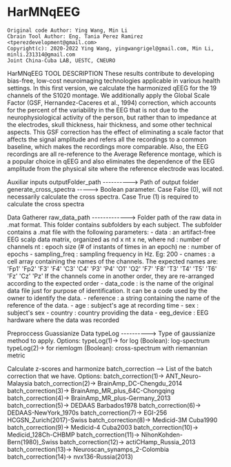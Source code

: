 # HarMNqEEG

    Original code Author: Ying Wang, Min Li
    Cbrain Tool Author: Eng. Tania Perez Ramirez <tperezdevelopment@gmail.com>
    Copyright(c): 2020-2022 Ying Wang, yingwangrigel@gmail.com, Min Li, minli.231314@gmail.com
    Joint China-Cuba LAB, UESTC, CNEURO


HarMNqEEG TOOL DESCRIPTION
These results contribute to developing bias-free, low-cost neuroimaging technologies applicable in various health settings.
In this first version, we calculate the harmonized qEEG for the 19 channels of the S1020 montage. 
We additionally apply the Global Scale Factor (GSF, Hernandez-Caceres et al., 1994) correction, which accounts for the percent 
of the variability in the EEG that is not due to the neurophysiological activity of the person, but rather than to impedance 
at the electrodes, skull thickness, hair thickness, and some other technical aspects. This GSF correction has the effect of 
eliminating a scale factor that affects the signal amplitude and refers all the recordings to a common baseline, which makes 
the recordings more comparable. Also, the EEG recordings are all re-reference to the Average Reference montage, which is a popular
choice in qEEG and also eliminates the dependence of the EEG amplitude from the physical site where the reference electrode was located.



Auxiliar inputs
outputFolder_path ----------> Path of output folder
generate_cross_spectra -----> Boolean parameter. Case False (0), will not  necessarily
                              calculate the cross spectra. Case True
                              (1) is required to calculate the cross spectra

Data Gatherer
raw_data_path -------------> Folder path of the raw data in .mat format. This folder
                             contains subfolders by each subject. The
                             subfolder contains a .mat file with the
                             following parameters:
                                - data          : an artifact-free EEG scalp data matrix, organized as nd x nt x ne, where
                                                  nd : number of channels
                                                  nt : epoch size (# of instants of times in an epoch)
                                                  ne : number of epochs
                                - sampling_freq : sampling frequency in Hz. Eg: 200
                                - cnames        : a cell array containing the names of the channels. The expected names are:
                                                  'Fp1'    'Fp2'    'F3'    'F4'    'C3'    'C4'    'P3'    'P4'    'O1'    'O2'    'F7'    'F8'    'T3'    'T4'    'T5'    'T6'    'Fz'    'Cz'    'Pz'
                                                  If the channels come in another order, they are re-arranged according to the expected order
                                - data_code     : is the name of the original data file just for purpose of identification.
                                                  It can be a code used by the owner to identify the data.
                                - reference     : a string containing the name of the reference of the data.
                                - age           : subject's age at recording time
                                - sex           : subject's sex
                                - country       : country providing the data
                                - eeg_device    : EEG hardware where the data was recorded
								
								
Preproccess Guassianize Data 
typeLog ----------> Type of gaussianize method to apply. Options:
                    typeLog(1)-> for log (Boolean):     log-spectrum
                    typeLog(2)-> for riemlogm (Boolean): cross-spectrum with riemannian metric


Calculate z-scores and harmonize 
batch_correction --> List of the batch correction that we have. Options:
                     batch_correction(1)->  ANT_Neuro-Malaysia
                     batch_correction(2)->  BrainAmp_DC-Chengdu_2014
                     batch_correction(3)->  BrainAmp_MR_plus_64C-Chongqing
                     batch_correction(4)->  BrainAmp_MR_plus-Germany_2013
                     batch_correction(5)->  DEDAAS Barbados1978
                     batch_correction(6)->  DEDAAS-NewYork_1970s
                     batch_correction(7)->  EGI-256 HCGSN_Zurich(2017)-Swiss
                     batch_correction(8)->  Medicid-3M Cuba1990
                     batch_correction(9)->  Medicid-4 Cuba2003
                     batch_correction(10)-> Medicid_128Ch-CHBMP
                     batch_correction(11)-> NihonKohden-Bern(1980)_Swiss
                     batch_correction(12)-> actiCHamp_Russia_2013
                     batch_correction(13)-> Neuroscan_synamps_2-Colombia
                     batch_correction(14)-> nvx136-Russia(2013)
								

